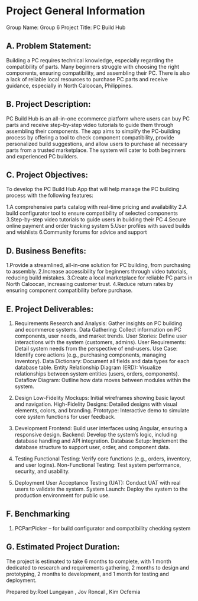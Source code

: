 # Project General Information

Group Name: Group 6
Project Title: PC Build Hub

## A. Problem Statement:
Building a PC requires technical knowledge, especially regarding the compatibility of parts. Many beginners struggle with choosing the right components, ensuring compatibility, and assembling their PC. There is also a lack of reliable local resources to purchase PC parts and receive guidance, especially in North Caloocan, Philippines.

## B. Project Description:
PC Build Hub is an all-in-one ecommerce platform where users can buy PC parts and receive step-by-step video tutorials to guide them through assembling their components. The app aims to simplify the PC-building process by offering a tool to check component compatibility, provide personalized build suggestions, and allow users to purchase all necessary parts from a trusted marketplace. The system will cater to both beginners and experienced PC builders.

## C. Project Objectives:
To develop the PC Build Hub App that will help manage the PC building process with the following features:

1.A comprehensive parts catalog with real-time pricing and availability
2.A build configurator tool to ensure compatibility of selected components
3.Step-by-step video tutorials to guide users in building their PC
4.Secure online payment and order tracking system
5.User profiles with saved builds and wishlists
6.Community forums for advice and support

## D. Business Benefits:

1.Provide a streamlined, all-in-one solution for PC building, from purchasing to assembly.
2.Increase accessibility for beginners through video tutorials, reducing build mistakes.
3.Create a local marketplace for reliable PC parts in North Caloocan, increasing customer trust.
4.Reduce return rates by ensuring component compatibility before purchase.

## E. Project Deliverables:
1. Requirements
Research and Analysis: Gather insights on PC building and ecommerce systems.
Data Gathering: Collect information on PC components, user needs, and market trends.
User Stories: Define user interactions with the system (customers, admins).
User Requirements: Detail system needs from the perspective of end-users.
Use Case: Identify core actions (e.g., purchasing components, managing inventory).
Data Dictionary: Document all fields and data types for each database table.
Entity Relationship Diagram (ERD): Visualize relationships between system entities (users, orders, components).
Dataflow Diagram: Outline how data moves between modules within the system.

2. Design
Low-Fidelity Mockups: Initial wireframes showing basic layout and navigation.
High-Fidelity Designs: Detailed designs with visual elements, colors, and branding.
Prototype: Interactive demo to simulate core system functions for user feedback.

3. Development
Frontend: Build user interfaces using Angular, ensuring a responsive design.
Backend: Develop the system’s logic, including database handling and API integration.
Database Setup: Implement the database structure to support user, order, and component data.

4. Testing
Functional Testing: Verify core functions (e.g., orders, inventory, and user logins).
Non-Functional Testing: Test system performance, security, and usability.

5. Deployment
User Acceptance Testing (UAT): Conduct UAT with real users to validate the system.
System Launch: Deploy the system to the production environment for public use.

## F. Benchmarking
  1. PCPartPicker – for build configurator and compatibility checking system

## G. Estimated Project Duration:
The project is estimated to take 6 months to complete, with 1 month dedicated to research and requirements gathering, 2 months to design and prototyping, 2 months to development, and 1 month for testing and deployment.


Prepared by:Roel Lungayan , Jov Roncal , Kim Ocfemia
